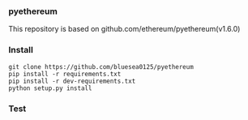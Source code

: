 ### pyethereum
   This repository is based on github.com/ethereum/pyethereum(v1.6.0)
### Install
    git clone https://github.com/bluesea0125/pyethereum
    pip install -r requirements.txt
    pip install -r dev-requirements.txt
    python setup.py install
### Test
